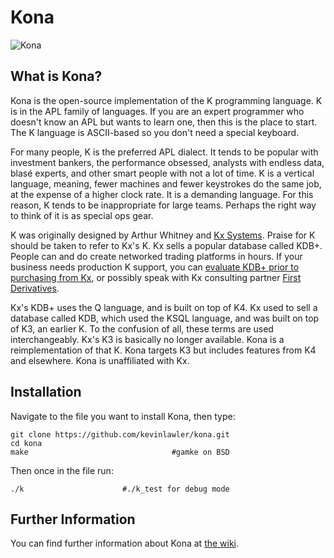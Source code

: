 # Kona

![Kona](https://raw.githubusercontent.com/kevinlawler/kona/master/Kona.png)

What is Kona?
-------------

Kona is the open-source implementation of the K programming language. K is in the APL family of languages. If you are an expert programmer who doesn't know an APL but wants to learn one, then this is the place to start. The K language is ASCII-based so you don't need a special keyboard.

For many people, K is the preferred APL dialect. It tends to be popular with investment bankers, the performance obsessed, analysts with endless data, blasé experts, and other smart people with not a lot of time. K is a vertical language, meaning, fewer machines and fewer keystrokes do the same job, at the expense of a higher clock rate. It is a demanding language. For this reason, K tends to be inappropriate for large teams. Perhaps the right way to think of it is as special ops gear.

K was originally designed by Arthur Whitney and [Kx Systems](http://kx.com/). Praise for K should be taken to refer to Kx's K. Kx sells a popular database called KDB+. People can and do create networked trading platforms in hours. If your business needs production K support, you can [evaluate KDB+ prior to purchasing from Kx](http://kx.com/software-download.php), or possibly speak with Kx consulting partner [First Derivatives](http://www.firstderivatives.com/).

Kx's KDB+ uses the Q language, and is built on top of K4. Kx used to sell a database called KDB, which used the KSQL language, and was built on top of K3, an earlier K. To the confusion of all, these terms are used interchangeably. Kx's K3 is basically no longer available. Kona is a reimplementation of that K. Kona targets K3 but includes features from K4 and elsewhere. Kona is unaffiliated with Kx.


Installation
------------

Navigate to the file you want to install Kona, then type:

    git clone https://github.com/kevinlawler/kona.git
    cd kona
    make                                #gamke on BSD
    
Then once in the file run:

    ./k                      #./k_test for debug mode
    
Further Information
-------------------


You can find further information about Kona at [the wiki](https://github.com/kevinlawler/kona/wiki).


